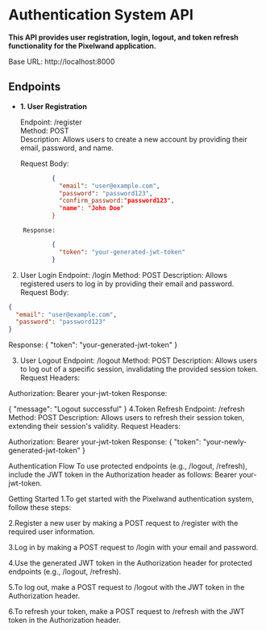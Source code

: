 #  Authentication System API
<b>This API provides user registration, login, logout, and token refresh functionality for the Pixelwand application.</b>

Base URL: http://localhost:8000

## Endpoints
-  <b>1. User Registration </b>
      <p>Endpoint: /register<br>
         Method: POST<br>
         Description: Allows users to create a new account by providing their email, password, and name.<br>
      </p>
      Request Body:
```json
            {
              "email": "user@example.com",
              "password": "password123",
              "confirm_password:"password123",
              "name": "John Doe"
            }
```


       
        Response:
      
```json
            {
              "token": "your-generated-jwt-token"
            }

```

2. User Login
Endpoint: /login
Method: POST
Description: Allows registered users to log in by providing their email and password.
Request Body:
```json
{
  "email": "user@example.com",
  "password": "password123"
}
```
Response:
{
  "token": "your-generated-jwt-token"
}

3. User Logout
Endpoint: /logout
Method: POST
Description: Allows users to log out of a specific session, invalidating the provided session token.
Request Headers:

Authorization: Bearer your-jwt-token
Response:

{
  "message": "Logout successful"
}
4.Token Refresh
Endpoint: /refresh
Method: POST
Description: Allows users to refresh their session token, extending their session's validity.
Request Headers:

Authorization: Bearer your-jwt-token
Response:
{
  "token": "your-newly-generated-jwt-token"
}

Authentication Flow
To use protected endpoints (e.g., /logout, /refresh), include the JWT token in the Authorization header as follows: Bearer your-jwt-token.

Getting Started
1.To get started with the Pixelwand authentication system, follow these steps:

2.Register a new user by making a POST request to /register with the required user information.

3.Log in by making a POST request to /login with your email and password.

4.Use the generated JWT token in the Authorization header for protected endpoints (e.g., /logout, /refresh).

5.To log out, make a POST request to /logout with the JWT token in the Authorization header.

6.To refresh your token, make a POST request to /refresh with the JWT token in the Authorization header.

